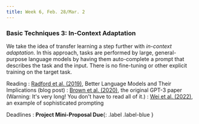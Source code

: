 ```yaml
---
title: Week 6, Feb. 28/Mar. 2
---
```


### Basic Techniques 3: In-Context Adaptation

We take the idea of transfer learning a step further with _in-context adaptation_. In this approach, tasks are performed
by large, general-purpose language models by having them auto-complete a prompt that describes the task and the input.
There is no fine-tuning or other explicit training on the target task.

Reading
: [Radford et al. (2019)](https://openai.com/blog/better-language-models/), Better Language Models and Their
Implications (blog post)
: [Brown et al. (2020)](https://arxiv.org/abs/2005.14165), the original GPT-3 paper (Warning: It's very long! You 
don't have to read all of it.)
: [Wei et al. (2022)](https://arxiv.org/abs/2201.11903), an example of sophisticated prompting 

Deadlines
: **Project Mini-Proposal Due**{: .label .label-blue }